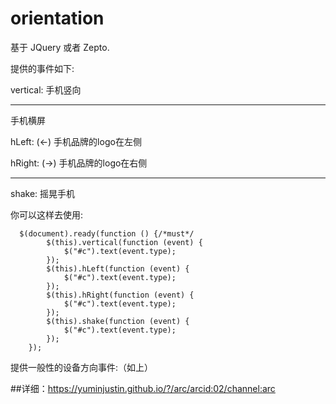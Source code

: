 orientation
=====

基于 JQuery 或者 Zepto.

提供的事件如下: 

   vertical:  手机竖向
   
   -------
   
   手机横屏
   
   hLeft: (←) 手机品牌的logo在左侧
   
   hRight: (→) 手机品牌的logo在右侧
   
   -------

   shake: 摇晃手机

你可以这样去使用:

      $(document).ready(function () {/*must*/
            $(this).vertical(function (event) {
                $("#c").text(event.type);
            });
            $(this).hLeft(function (event) {
                $("#c").text(event.type);
            });
            $(this).hRight(function (event) {
                $("#c").text(event.type);
            });
            $(this).shake(function (event) {
                $("#c").text(event.type);
            });
        });
        
提供一般性的设备方向事件:（如上）

##详细：https://yuminjustin.github.io/?/arc/arcid:02/channel:arc
     
